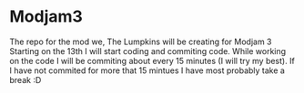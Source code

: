 Modjam3
==================

The repo for the mod we, The Lumpkins will be creating for Modjam 3
Starting on the 13th I will start coding and commiting code. While working on the code I will be commiting about every 15 minutes (I will try my best). If I have not commited for more that 15 mintues I have most probably take a break :D
